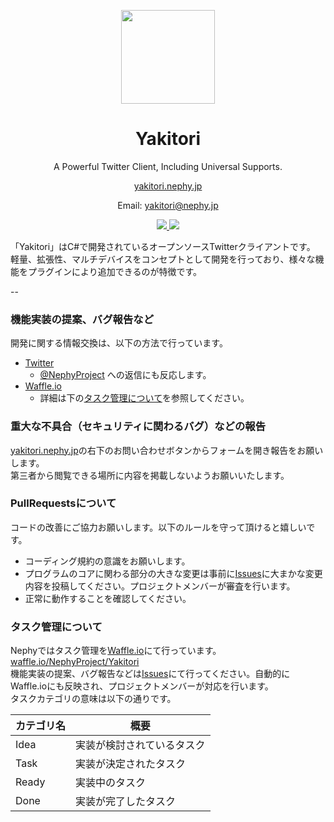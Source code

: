 <p align="center"><img src="https://assets.nephy.jp/assets/img/logo.png" width="150px"></p>
<h1 align="center">Yakitori</h1>
<p align="center">A Powerful Twitter Client, Including Universal Supports.</p>
<p align="center"><a href="https://yakitori.nephy.jp/">yakitori.nephy.jp</a></p>
<p align="center">Email: <a href="mailto:yakitori@nephy.jp">yakitori@nephy.jp</a></p>
<p align="center">
<a align="center" href="https://github.com/NephyProject/Yakitori">
  <img src="https://img.shields.io/badge/Version-Deveroping-yellow.svg">
</a>
<a align="center" href="https://github.com/NephyProject/Yakitori/wiki/ライセンス">
  <img src="https://img.shields.io/badge/License-MIT-blue.svg">
</a>
</p>

「Yakitori」はC#で開発されているオープンソースTwitterクライアントです。  
軽量、拡張性、マルチデバイスをコンセプトとして開発を行っており、様々な機能をプラグインにより追加できるのが特徴です。  

--

### 機能実装の提案、バグ報告など

開発に関する情報交換は、以下の方法で行っています。  

* [Twitter](https://twitter.com)  
  * [@NephyProject](https://twitter.com/NephyProject) への返信にも反応します。  
* [Waffle.io](https://waffle.io)  
  * 詳細は下の[タスク管理について](#タスク管理について)を参照してください。  

### 重大な不具合（セキュリティに関わるバグ）などの報告

[yakitori.nephy.jp](https://yakitori.nephy.jp)の右下のお問い合わせボタンからフォームを開き報告をお願いします。  
第三者から閲覧できる場所に内容を掲載しないようお願いいたします。

### PullRequestsについて

コードの改善にご協力お願いします。以下のルールを守って頂けると嬉しいです。  

* コーディング規約の意識をお願いします。  
* プログラムのコアに関わる部分の大きな変更は事前に[Issues](https://github.com/NephyProject/Yakitori/issues)に大まかな変更内容を投稿してください。プロジェクトメンバーが審査を行います。  
* 正常に動作することを確認してください。  

### タスク管理について
Nephyではタスク管理を[Waffle.io](https://waffle.io)にて行っています。   
[waffle.io/NephyProject/Yakitori](https://waffle.io/NephyProject/Yakitori)  
機能実装の提案、バグ報告などは[Issues](https://github.com/NephyProject/Yakitori/issues)にて行ってください。自動的にWaffle.ioにも反映され、プロジェクトメンバーが対応を行います。  
タスクカテゴリの意味は以下の通りです。  

| カテゴリ名 | 概要 |  
| ------- | ----------- |  
| Idea | 実装が検討されているタスク |  
| Task | 実装が決定されたタスク |  
| Ready | 実装中のタスク |  
| Done  | 実装が完了したタスク |  
